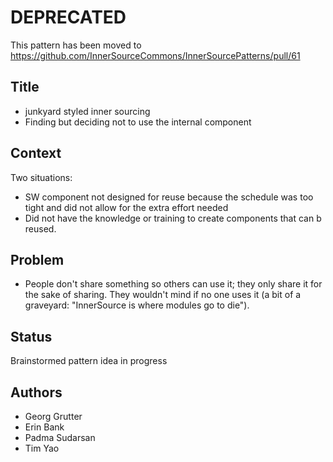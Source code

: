 # DEPRECATED
This pattern has been moved to  
https://github.com/InnerSourceCommons/InnerSourcePatterns/pull/61

## Title
* junkyard styled inner sourcing
* Finding but deciding not to use the internal component

## Context
Two situations:

* SW component not designed for reuse because the schedule was too tight and did not allow for the extra effort needed
* Did not have the knowledge or training to create components that can b reused.

## Problem
* People don't share something so others can use it; they only share it for the sake of sharing. They wouldn't mind if no one uses it (a bit of a graveyard: "InnerSource is where modules go to die").

## Status
Brainstormed pattern idea in progress

## Authors
* Georg Grutter
* Erin Bank
* Padma Sudarsan
* Tim Yao